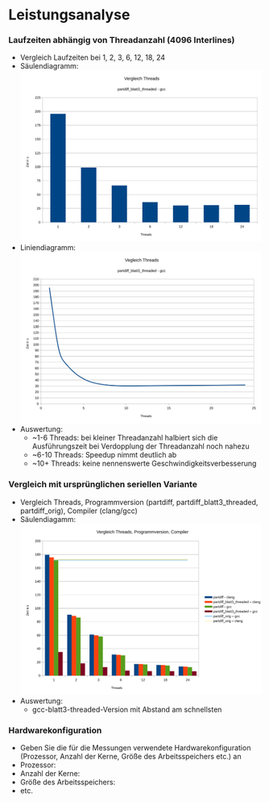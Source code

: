# Leistungsanalyse
### Laufzeiten abhängig von Threadanzahl (4096 Interlines)
- Vergleich Laufzeiten bei 1, 2, 3, 6, 12, 18, 24
- Säulendiagramm:
  ![Laufzeiten 1](pdf_attachment/bench1_bar.svg)
- Liniendiagramm:
  ![Laufzeiten 2](pdf_attachment/bench1_scatter.svg)
- Auswertung:
  + ~1-6 Threads: bei kleiner Threadanzahl halbiert sich die Ausführungszeit bei Verdopplung der Threadanzahl noch nahezu
  + ~6-10 Threads: Speedup nimmt deutlich ab
  + ~10+ Threads: keine nennenswerte Geschwindigkeitsverbesserung
### Vergleich mit ursprünglichen seriellen Variante
- Vergleich Threads, Programmversion (partdiff, partdiff_blatt3_threaded, partdiff_orig), Compiler (clang/gcc)
- Säulendiagamm:
  ![Vergleich](pdf_attachment/bench0.svg)
- Auswertung:
  + gcc-blatt3-threaded-Version mit Abstand am schnellsten
### Hardwarekonfiguration
- Geben Sie die für die Messungen verwendete Hardwarekonfiguration (Prozessor, Anzahl der Kerne, Größe des Arbeitsspeichers etc.) an
- Prozessor: <TODO>
- Anzahl der Kerne: <TODO>
- Größe des Arbeitsspeichers: <TODO>
- etc. <TODO>
